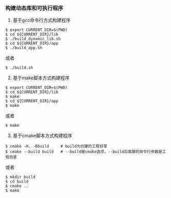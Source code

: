 ### 构建动态库和可执行程序

1. 基于gcc命令行方式构建程序
```
$ export CURRENT_DIR=$(PWD)
$ cd ${CURRENT_DIR}/lib
$ ./build_dynamic_lib.sh
$ cd ${CURRENT_DIR}/app
$ ./build_app.sh
```
或者
```
$ ./build.sh
```

2. 基于make脚本方式构建程序
```
$ export CURRENT_DIR=$(PWD)
$ cd ${CURRENT_DIR}/lib
$ make
$ cd ${CURRENT_DIR}/app
$ make
```
或者
```
$ make
```

3. 基于cmake脚本方式构建程序
```
$ cmake -H. -Bbuild     # build为创建的工程目录
$ cmake --build build   # --build是cmake选项，--build后面跟的命令行参数是工程目录
```
或者
```
$ mkdir build
$ cd build
$ cmake ..
$ make
```
